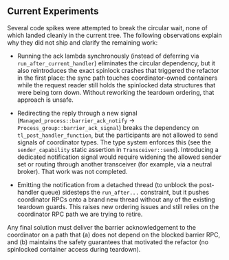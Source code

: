 

## Current Experiments

Several code spikes were attempted to break the circular wait, none of which landed cleanly in the current tree. The following observations explain why they did not ship and clarify the remaining work:

- Running the ack lambda synchronously (instead of deferring via `run_after_current_handler`) eliminates the circular dependency, but it also reintroduces the exact spinlock crashes that triggered the refactor in the first place: the sync path touches coordinator-owned containers while the request reader still holds the spinlocked data structures that were being torn down. Without reworking the teardown ordering, that approach is unsafe.

- Redirecting the reply through a new signal (`Managed_process::barrier_ack_notify` -> `Process_group::barrier_ack_signal`) breaks the dependency on `tl_post_handler_function`, but the participants are not allowed to send signals of coordinator types. The type system enforces this (see the `sender_capability` static assertion in `Transceiver::send`). Introducing a dedicated notification signal would require widening the allowed sender set or routing through another transceiver (for example, via a neutral broker). That work was not completed.

- Emitting the notification from a detached thread (to unblock the post-handler queue) sidesteps the `run_after...` constraint, but it pushes coordinator RPCs onto a brand new thread without any of the existing teardown guards. This raises new ordering issues and still relies on the coordinator RPC path we are trying to retire.

Any final solution must deliver the barrier acknowledgement to the coordinator on a path that (a) does not depend on the blocked barrier RPC, and (b) maintains the safety guarantees that motivated the refactor (no spinlocked container access during teardown).
